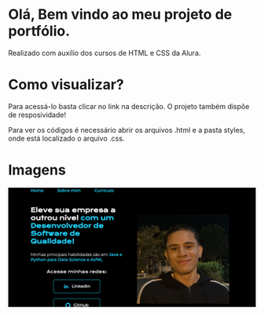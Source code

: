 # Olá, Bem vindo ao meu projeto de portfólio.

Realizado com auxílio dos cursos de HTML e CSS da Alura.

# Como visualizar?

Para acessá-lo basta clicar no link na descrição. O projeto também dispõe de resposividade!

Para ver os códigos é necessário abrir os arquivos .html e a pasta styles, onde está localizado o arquivo .css.

# Imagens

![Preview Portfólio](https://github.com/f3l1pe-augusto/portfolio/blob/main/assets/print_projeto.png?raw=true)
